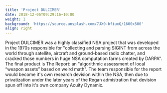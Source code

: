 ```yaml
---
title: 'Project DULCIMER'
date: 2018-12-06T09:29:16+10:00
weight: 1
background: 'https://source.unsplash.com/7JX0-bfiuxQ/1600x500'
align: right
---
```


Project DULCIMER was a highly classified NSA project that was developed in the 1970s responsible for "collecting and parsing SIGINT from across the world through satellite, aircraft and ground-based radio chatter, and cracked those numbers in huge NSA computation farms created by DARPA". The final product is The Report: an "algorithmic assessment of local “weapon assets” based on weird math". The team responsible for the report would become it's own research devision within the NSA, then due to privatization under the later years of the Regan admistration that devision spun off into it's own company Acuity Dynamix.